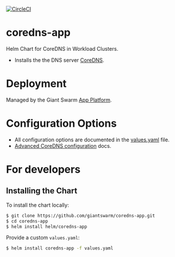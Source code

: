 [![CircleCI](https://circleci.com/gh/giantswarm/coredns-app.svg?style=shield)](https://circleci.com/gh/giantswarm/coredns-app)

# coredns-app

Helm Chart for CoreDNS in Workload Clusters.

* Installs the the DNS server [CoreDNS](https://github.com/coredns/coredns).

# Deployment 

Managed by the Giant Swarm [App Platform](https://docs.giantswarm.io/app-platform/).

# Configuration Options

- All configuration options are documented in the [values.yaml](/helm/coredns-app/values.yaml) file.
- [Advanced CoreDNS configuration](https://docs.giantswarm.io/advanced/coredns/) docs.

# For developers

## Installing the Chart

To install the chart locally:

```bash
$ git clone https://github.com/giantswarm/coredns-app.git
$ cd coredns-app
$ helm install helm/coredns-app
```

Provide a custom `values.yaml`:

```bash
$ helm install coredns-app -f values.yaml
```
